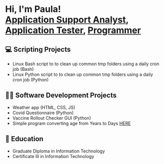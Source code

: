 <h1>Hi, I'm Paula! <br/><a href="https://github.com/pauprieto">Application Support Analyst</a>, <a href="https://www.linkedin.com/in/pauprieto/">Application Tester</a>, <a href="https://www.youtube.com/c/pauprieto">Programmer</a></h1>

<h2>💻 Scripting Projects</h2>

- Linux Bash script to to clean up common tmp folders using a daily cron job (Bash)
- Linux Python script to to clean up common tmp folders using a daily cron job (Python)

<h2>👩‍💻 Software Development Projects</h2>

- Weather app (HTML, CSS, JS)
- Covid Questionnaire (Python)
- Vaccine Rollout Checker GUI (Python)
- Simple program converting age from Years to Days <a href="https://github.com/pauprieto/age_converter">HERE</a>

<h2>📖 Education</h2>

- Graduate Diploma in Information Technology
- Certificate III in Information Technology
